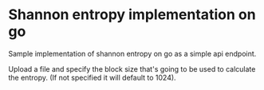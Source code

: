 # Shannon entropy implementation on go 

Sample implementation of shannon entropy on go as a simple api endpoint.

Upload a file and specify the block size that's going to be used to calculate the entropy. (If not specified it will default to 1024).